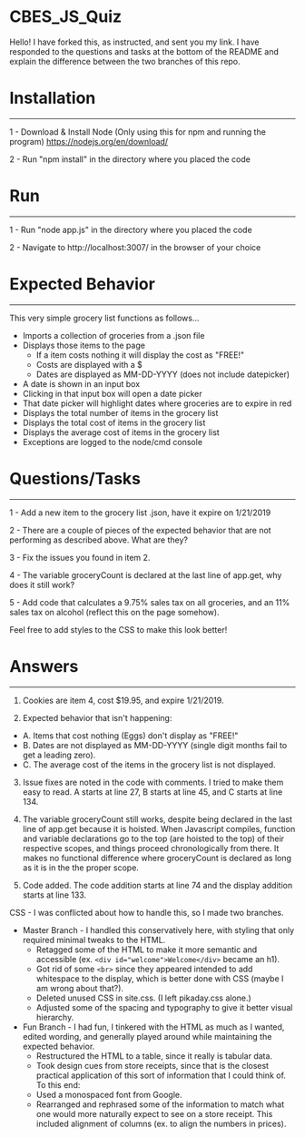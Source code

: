 # CBES_JS_Quiz

Hello! I have forked this, as instructed, and sent you my link. I have responded to the questions and tasks at the bottom of the README and explain the difference between the two branches of this repo.

# Installation
-------------------------
1 - Download & Install Node (Only using this for npm and running the program) https://nodejs.org/en/download/

2 - Run "npm install" in the directory where you placed the code

# Run
-------------------------
1 - Run "node app.js" in the directory where you placed the code

2 - Navigate to http://localhost:3007/ in the browser of your choice

# Expected Behavior
-------------------------
This very simple grocery list functions as follows...
 - Imports a collection of groceries from a .json file
 - Displays those items to the page
   - If a item costs nothing it will display the cost as "FREE!"
   - Costs are displayed with a $
   - Dates are displayed as MM-DD-YYYY (does not include datepicker)
 - A date is shown in an input box
 - Clicking in that input box will open a date picker
 - That date picker will highlight dates where groceries are to expire in red
 - Displays the total number of items in the grocery list
 - Displays the total cost of items in the grocery list
 - Displays the average cost of items in the grocery list
 - Exceptions are logged to the node/cmd console


# Questions/Tasks
---------------------------
1 - Add a new item to the grocery list .json, have it expire on 1/21/2019

2 - There are a couple of pieces of the expected behavior that are not performing as described above. What are they?

3 - Fix the issues you found in item 2.

4 - The variable groceryCount is declared at the last line of app.get, why does it still work?

5 - Add code that calculates a 9.75% sales tax on all groceries, and an 11% sales tax on alcohol (reflect this on the page somehow).


Feel free to add styles to the CSS to make this look better!


# Answers
---------------------------
1. Cookies are item 4, cost $19.95, and expire 1/21/2019.

2. Expected behavior that isn't happening:
 - A. Items that cost nothing (Eggs) don't display as "FREE!"
 - B. Dates are not displayed as MM-DD-YYYY (single digit months fail to get a leading zero).
 - C. The average cost of the items in the grocery list is not displayed.

3. Issue fixes are noted in the code with comments. I tried to make them easy to read. A starts at line 27, B starts at line 45, and C starts at line 134.

4.  The variable groceryCount still works, despite being declared in the last line of app.get because it is hoisted. When Javascript compiles, function and variable declarations go to the top (are hoisted to the top) of their respective scopes, and things proceed chronologically from there. It makes no functional difference where groceryCount is declared as long as it is in the the proper scope.

5. Code added. The code addition starts at line 74 and the display addition starts at line 133.

CSS - I was conflicted about how to handle this, so I made two branches.
  - Master Branch - I handled this conservatively here, with styling that only required minimal tweaks to the HTML.
    - Retagged some of the HTML to make it more semantic and accessible (ex. `<div id="welcome">Welcome</div>` became an h1).
    - Got rid of some `<br>` since they appeared intended to add whitespace to the display, which is better done with CSS (maybe I am wrong about that?).
    - Deleted unused CSS in site.css. (I left pikaday.css alone.)
    - Adjusted some of the spacing and typography to give it better visual hierarchy.
  - Fun Branch - I had fun, I tinkered with the HTML as much as I wanted, edited wording, and generally played around while maintaining the expected behavior.
    - Restructured the HTML to a table, since it really is tabular data.
    - Took design cues from store receipts, since that is the closest practical application of this sort of information that I could think of. To this end:
    - Used a monospaced font from Google.
    - Rearranged and rephrased some of the information to match what one would more naturally expect to see on a store receipt. This included alignment of columns (ex. to align the numbers in prices).
